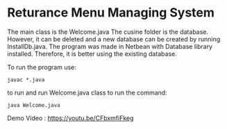 # Returance Menu Managing System

The main class is the Welcome.java
The cusine folder is the database. However, it can be deleted and a new database can be created by running InstallDb.java.
The program was made in Netbean with Database library installed. Therefore, it is better using the existing database. 

To run the program use:
```
javac *.java
```
to run and run Welcome.java class to run the command: 
```
java Welcome.java
```

Demo Video : https://youtu.be/CFbxmfiFkeg
